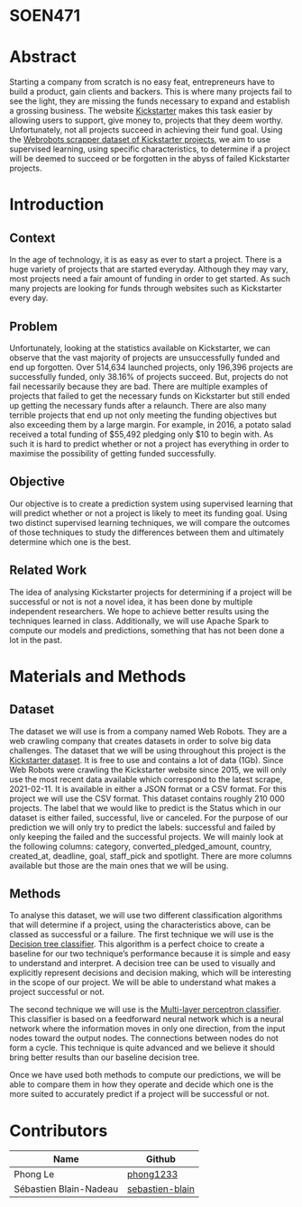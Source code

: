# SOEN471

# Abstract

Starting a company from scratch is no easy feat, entrepreneurs have to build a product, gain clients and backers. This is where many projects fail to see the light, they are missing the funds necessary to expand and establish a grossing business. The website [Kickstarter](https://www.kickstarter.com/) makes this task easier by allowing users to support, give money to, projects that they deem worthy. Unfortunately, not all projects succeed in achieving their fund goal.
Using the [Webrobots scrapper dataset of Kickstarter projects](https://webrobots.io/kickstarter-datasets/), we aim to use supervised learning, using specific characteristics, to determine if a project will be deemed to succeed or be forgotten in the abyss of failed Kickstarter projects.

# Introduction

## Context

In the age of technology, it is as easy as ever to start a project. There is a huge variety of projects that are started everyday. Although they may vary, most projects need a fair amount of funding in order to get started.  As such many projects are looking for funds through websites such as Kickstarter every day.

## Problem

Unfortunately, looking at the statistics available on Kickstarter, we can observe that the vast majority of projects are unsuccessfully funded and end up forgotten. Over 514,634 launched projects, only 196,396 projects are successfully funded, only 38.16% of projects succeed. But, projects do not fail necessarily because they are bad. There are multiple examples of projects that failed to get the necessary funds on Kickstarter but still ended up getting the necessary funds after a relaunch. There are also many terrible projects that end up not only meeting the funding objectives but also exceeding them by a large margin. For example, in 2016, a potato salad received a total funding of $55,492 pledging only $10 to begin with. As such it is hard to predict whether or not a project has everything in order to maximise the possibility of getting funded successfully.

## Objective

Our objective is to create a prediction system using supervised learning that will predict whether or not a project is likely to meet its funding goal. Using two distinct supervised learning techniques, we will compare the outcomes of those techniques to study the differences between them and ultimately determine which one is the best.

## Related Work

The idea of analysing Kickstarter projects for determining if a project will be successful or not is not a novel idea, it has been done by multiple independent researchers. We hope to achieve better results using the techniques learned in class. Additionally, we will use Apache Spark to compute our models and predictions, something that has not been done a lot in the past.

# Materials and Methods

## Dataset

The dataset we will use is from a company named Web Robots. They are a web crawling company that creates datasets in order to solve big data challenges. The dataset that we will be using throughout this project is the [Kickstarter dataset](https://webrobots.io/kickstarter-datasets/). It is free to use and contains a lot of data (1Gb). Since Web Robots were crawling the Kickstarter website since 2015, we will only use the most recent data available which correspond to the latest scrape, 2021-02-11. It is available in either a JSON format or a CSV format. For this project we will use the CSV format. This dataset contains roughly 210 000 projects. The label that we would like to predict is the Status which in our dataset is either failed, successful, live or canceled. For the purpose of our prediction we will only try to predict the labels: successful and failed by only keeping the failed and the successful projects. We will mainly look at the following columns: category, converted_pledged_amount, country, created_at, deadline, goal, staff_pick and spotlight. There are more columns available but those are the main ones that we will be using.

## Methods

To analyse this dataset, we will use two different classification algorithms that will determine if a project, using the characteristics above, can be classed as successful or a failure.
The first technique we will use is the [Decision tree classifier](https://spark.apache.org/docs/latest/ml-classification-regression.html#decision-trees). This algorithm is a perfect choice to create a baseline for our two technique’s performance because it is simple and easy to understand and interpret. A decision tree can be used to visually and explicitly represent decisions and decision making, which will be interesting in the scope of our project. We will be able to understand what makes a project successful or not.

The second technique we will use is the [Multi-layer perceptron classifier](https://spark.apache.org/docs/latest/ml-classification-regression.html#multilayer-perceptron-classifier). This classifier is based on a feedforward neural network which is a neural network where the information moves in only one direction, from the input nodes toward the output nodes. The connections between nodes do not form a cycle. This technique is quite advanced and we believe it should bring better results than our baseline decision tree.

Once we have used both methods to compute our predictions, we will be able to compare them in how they operate and decide which one is the more suited to accurately predict if a project will be successful or not.

# Contributors

| Name                   | Github                                                |
|------------------------|-------------------------------------------------------|
| Phong Le               | [phong1233](https://github.com/phong1233)             |
| Sébastien Blain-Nadeau | [sebastien-blain](https://github.com/sebastien-blain) |
